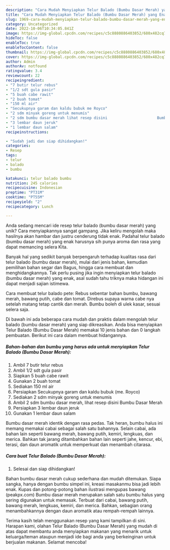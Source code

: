 ```yaml
---
description: "Cara Mudah Menyiapkan Telur Balado (Bumbu Dasar Merah) yang Enak"
title: "Cara Mudah Menyiapkan Telur Balado (Bumbu Dasar Merah) yang Enak"
slug: 1969-cara-mudah-menyiapkan-telur-balado-bumbu-dasar-merah-yang-enak
category: Uncategorized
date: 2022-10-06T10:34:05.841Z
image: https://img-global.cpcdn.com/recipes/c5c8880886403852/680x482cq70/telur-balado-bumbu-dasar-merah-foto-resep-utama.jpg
hideToc: false
enableToc: true
enableTocContent: false
thumbnail: https://img-global.cpcdn.com/recipes/c5c8880886403852/680x482cq70/telur-balado-bumbu-dasar-merah-foto-resep-utama.jpg
cover: https://img-global.cpcdn.com/recipes/c5c8880886403852/680x482cq70/telur-balado-bumbu-dasar-merah-foto-resep-utama.jpg
author: Admin
authorAv: notfound
ratingvalue: 3.4
reviewcount: 22
recipeingredient:
- "7 butir telur rebus"
- "1/2 sdt gula pasir"
- "5 buah cabe rawit"
- "2 buah tomat"
- "150 ml air"
- "Secukupnya garam dan kaldu bubuk me Royco"
- "2 sdm minyak goreng untuk menumis"
- "2 sdm bumbu dasar merah lihat resep disini                      Bumbu Dasar Merah"
- "3 lembar daun jeruk"
- "1 lembar daun salam"
recipeinstructions:

- "Sudah jadi dan siap dihidangkan!"
categories:
- Resep
tags:
- telur
- balado
- bumbu

katakunci: telur balado bumbu 
nutrition: 245 calories
recipecuisine: Indonesian
preptime: "PT31M"
cooktime: "PT55M"
recipeyield: "2"
recipecategory: Lunch

---
```





Anda sedang mencari ide resep telur balado (bumbu dasar merah) yang unik? Cara menyiapkannya sangat gampang. Jika keliru mengolah maka hasilnya akan hambar dan justru cenderung tidak enak. Padahal telur balado (bumbu dasar merah) yang enak harusnya sih punya aroma dan rasa yang dapat memancing selera Kita.





Banyak hal yang sedikit banyak berpengaruh terhadap kualitas rasa dari telur balado (bumbu dasar merah), mulai dari jenis bahan, kemudian pemilihan bahan segar dan Bagus, hingga cara membuat dan menghidangkannya. Tak perlu pusing jika ingin menyiapkan telur balado (bumbu dasar merah) yang enak,      asal sudah tahu triknya maka hidangan ini dapat menjadi sajian istimewa.














Cara membuat telur balado pete: Rebus sebentar bahan bumbu, bawang merah, bawang putih, cabe dan tomat. Direbus supaya warna cabe nya setelah matang tetap cantik dan merah. Bumbu boleh di ulek kasar, sesuai selera saja.






Di bawah ini ada beberapa cara mudah dan praktis dalam mengolah telur balado (bumbu dasar merah) yang siap dikreasikan. Anda bisa menyiapkan Telur Balado (Bumbu Dasar Merah) memakai 10 jenis bahan dan 0 langkah pembuatan. Berikut ini cara dalam membuat hidangannya.

<!--inarticleads1-->

##### Bahan-bahan dan bumbu yang harus ada untuk menyiapkan Telur Balado (Bumbu Dasar Merah):

1. Ambil 7 butir telur rebus
1. Ambil 1/2 sdt gula pasir
1. Siapkan 5 buah cabe rawit
1. Gunakan 2 buah tomat
1. Sediakan 150 ml air
1. Persiapkan Secukupnya garam dan kaldu bubuk (me. Royco)
1. Sediakan 2 sdm minyak goreng untuk menumis
1. Ambil 2 sdm bumbu dasar merah, lihat resep disini                      Bumbu Dasar Merah
1. Persiapkan 3 lembar daun jeruk
1. Gunakan 1 lembar daun salam


Bumbu dasar merah identik dengan rasa pedas. Tak heran, bumbu halus ini memang memakai cabai sebagai salah satu bahannya. Selain cabai, ada bahan lain seperti bawang merah, bawang putih, kemiri, lengkuas, dan merica. Bahkan tak jarang ditambahkan bahan lain seperti jahe, kencur, ebi, terasi, dan daun aromatik untuk memperkuat dan menambah citarasa. 

<!--inarticleads2-->

##### Cara buat Telur Balado (Bumbu Dasar Merah):


1. Selesai dan siap dihidangkan!

Bahan bumbu dasar merah cukup sederhana dan mudah ditemukan. Siapa sangka, hanya dengan bumbu simpel ini, kreasi masakanmu bisa jadi lebih enak. Kupas dan potong-potong bahan ilustrasi mengupas bawang (peakpx.com) Bumbu dasar merah merupakan salah satu bumbu halus yang sering digunakan untuk memasak. Terbuat dari cabai, bawang putih, bawang merah, lengkuas, kemiri, dan merica. Bahkan, sebagian orang menambahkannya dengan daun aromatik atau rempah-rempah lainnya. 

Terima kasih telah menggunakan resep yang kami tampilkan di sini. Harapan kami, olahan Telur Balado (Bumbu Dasar Merah) yang mudah di atas dapat membantu anda menyiapkan makanan yang menarik untuk keluarga/teman ataupun menjadi ide bagi anda yang berkeinginan untuk berjualan makanan. Selamat mencoba!
